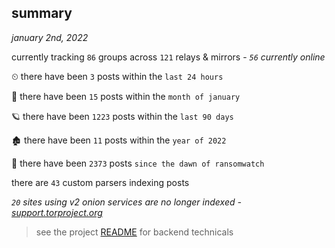 
## summary
_january 2nd, 2022_

currently tracking `86` groups across `121` relays & mirrors - _`56` currently online_

⏲ there have been `3` posts within the `last 24 hours`

🦈 there have been `15` posts within the `month of january`

🪐 there have been `1223` posts within the `last 90 days`

🏚 there have been `11` posts within the `year of 2022`

🦕 there have been `2373` posts `since the dawn of ransomwatch`

there are `43` custom parsers indexing posts

_`20` sites using v2 onion services are no longer indexed - [support.torproject.org](https://support.torproject.org/onionservices/v2-deprecation/)_

> see the project [README](https://github.com/thetanz/ransomwatch#ransomwatch--) for backend technicals
